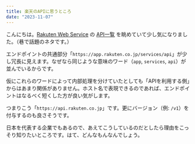 ```yaml
---
title: 楽天のAPIに思うところ
date: "2023-11-07"
---
```

こんにちは。[Rakuten Web Service](https://webservice.rakuten.co.jp/) の [API一覧](https://webservice.rakuten.co.jp/documentation) を眺めていて少し気になりました。（巷で話題のネタです。）

エンドポイントの共通部分「`https://app.rakuten.co.jp/services/api`」が少し冗長に見えます。なぜなら同じような意味のワード（`app`, `services`, `api`）が並んでいるからです。

仮にこれらのワードによって内部処理を分けていたとしても「APIを利用する側」からはあまり関係がありません。ホスト名で表現できるのであれば、エンドポイントはなるべく短くした方が良い気がします。

つまりこう「`https://api.rakuten.co.jp`」です。更にバージョン（例: `/v1`）を付与するのも良さそうです。

日本を代表する企業でもあるので、あえてこうしているのだとしたら理由をこっそり知りたいところです。はて、どんなもんなんでしょう。
